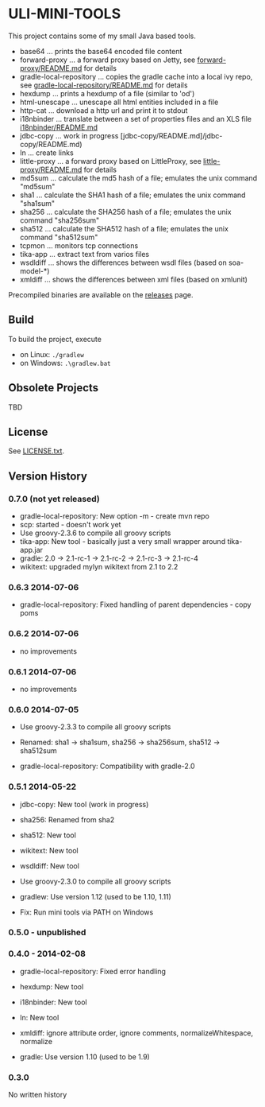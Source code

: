 ULI-MINI-TOOLS
==============

This project contains some of my small Java based tools.

* base64 ... prints the base64 encoded file content
* forward-proxy ... a forward proxy based on Jetty, see [forward-proxy/README.md](forward-proxy/README.md) for details
* gradle-local-repository ... copies the gradle cache into a local ivy repo, see [gradle-local-repository/README.md](gradle-local-repository/README.md) for details
* hexdump ... prints a hexdump of a file (similar to 'od')
* html-unescape ... unescape all html entities included in a file
* http-cat ... download a http url and print it to stdout
* i18nbinder ... translate between a set of properties files and an XLS file [i18nbinder/README.md](i18nbinder/README.md)
* jdbc-copy ... work in progress [jdbc-copy/README.md]/jdbc-copy/README.md)
* ln ... create links
* little-proxy ... a forward proxy based on LittleProxy, see [little-proxy/README.md](little-proxy/README.md) for details
* md5sum ... calculate the md5 hash of a file; emulates the unix command "md5sum"
* sha1 ... calculate the SHA1 hash of a file; emulates the unix command "sha1sum"
* sha256 ... calculate the SHA256 hash of a file; emulates the unix command "sha256sum"
* sha512 ... calculate the SHA512 hash of a file; emulates the unix command "sha512sum"
* tcpmon ... monitors tcp connections
* tika-app ... extract text from varios files
* wsdldiff ... shows the differences between wsdl files (based on soa-model-*)
* xmldiff ... shows the differences between xml files (based on xmlunit)

Precompiled binaries are available on the [releases](../../releases) page.

Build
-----

To build the project, execute

* on Linux: `./gradlew`
* on Windows: `.\gradlew.bat`

Obsolete Projects
-----------------

TBD

License
-------

See [LICENSE.txt](LICENSE.txt).

Version History
---------------

### 0.7.0 (not yet released)

* gradle-local-repository: New option -m - create mvn repo
* scp: started - doesn't work yet
* Use groovy-2.3.6 to compile all groovy scripts
* tika-app: New tool - basically just a very small wrapper around tika-app.jar
* gradle: 2.0 -> 2.1-rc-1 -> 2.1-rc-2 -> 2.1-rc-3 -> 2.1-rc-4
* wikitext: upgraded mylyn wikitext from 2.1 to 2.2

### 0.6.3 2014-07-06

* gradle-local-repository: Fixed handling of parent dependencies - copy poms

### 0.6.2 2014-07-06

* no improvements

### 0.6.1 2014-07-06

* no improvements

### 0.6.0 2014-07-05

* Use groovy-2.3.3 to compile all groovy scripts

* Renamed: sha1 -> sha1sum, sha256 -> sha256sum, sha512 -> sha512sum

* gradle-local-repository: Compatibility with gradle-2.0

### 0.5.1 2014-05-22

* jdbc-copy: New tool (work in progress)

* sha256: Renamed from sha2

* sha512: New tool

* wikitext: New tool

* wsdldiff: New tool

* Use groovy-2.3.0 to compile all groovy scripts

* gradlew: Use version 1.12 (used to be 1.10, 1.11)

* Fix: Run mini tools via PATH on Windows

### 0.5.0 - unpublished

### 0.4.0 - 2014-02-08

* gradle-local-repository: Fixed error handling

* hexdump: New tool

* i18nbinder: New tool

* ln: New tool

* xmldiff: ignore attribute order, ignore comments, normalizeWhitespace, normalize

* gradle: Use version 1.10 (used to be 1.9)

### 0.3.0

No written history

